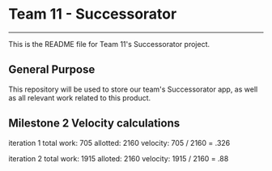 # Team 11 - Successorator 

---

This is the README file for Team 11's Successorator project.

## General Purpose

This repository will be used to store our team's Successorator app, as well as all relevant work related to this product.

## Milestone 2 Velocity calculations
iteration 1 
total work: 705
allotted: 2160
velocity: 705 / 2160 = .326

iteration 2
total work: 1915
alloted: 2160
velocity: 1915 / 2160 = .88